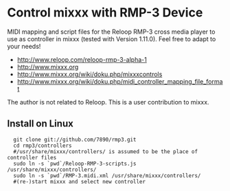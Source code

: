 Control mixxx with RMP-3 Device
======================================

MIDI mapping and script files for the Reloop RMP-3 cross media player to use as controller in mixxx (tested with Version 1.11.0).
Feel free to adapt to your needs!

* http://www.reloop.com/reloop-rmp-3-alpha-1
* http://www.mixxx.org
* http://www.mixxx.org/wiki/doku.php/mixxxcontrols
* http://www.mixxx.org/wiki/doku.php/midi_controller_mapping_file_format

The author is not related to Reloop. This is a user contribution to mixxx.

Install on Linux
----------------

```
  git clone git://github.com/7890/rmp3.git
  cd rmp3/controllers
  #/usr/share/mixxx/controllers/ is assumed to be the place of controller files
  sudo ln -s `pwd`/Reloop-RMP-3-scripts.js /usr/share/mixxx/controllers/
  sudo ln -s `pwd`/RMP-3.midi.xml /usr/share/mixxx/controllers/
  #(re-)start mixxx and select new controller
```

